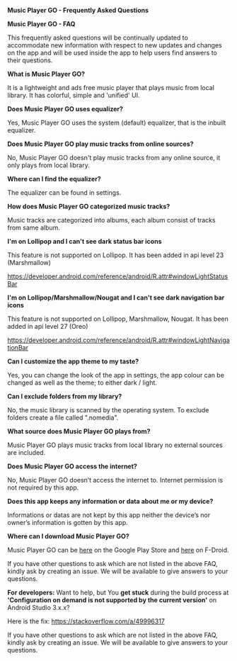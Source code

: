 **Music Player GO - Frequently Asked Questions**

**Music Player GO - FAQ**


This frequently asked questions will be continually updated to accommodate new information with respect to new updates and changes on the app and will be used inside the app to help users find answers to their questions.


**What is Music Player GO?**

It is a lightweight and ads free music player that plays music from local library. It has colorful, simple and 'unified' UI.


**Does Music Player GO uses equalizer?**

Yes, Music Player GO uses the system (default) equalizer, that is the inbuilt equalizer.


**Does Music Player GO play music tracks from online sources?**

No, Music Player GO doesn't play music tracks from any online source, it only plays from local library.


**Where can I find the equalizer?**

The equalizer can be found in settings.


**How does Music Player GO categorized music tracks?**

Music tracks are categorized into albums, each album consist of tracks from same album.

**I'm on Lollipop and I can't see dark status bar icons**

This feature is not supported on Lollipop. It has been added in api level 23 (Marshmallow)

https://developer.android.com/reference/android/R.attr#windowLightStatusBar

**I'm on Lollipop/Marshmallow/Nougat and I can't see dark navigation bar icons**

This feature is not supported on Lollipop, Marshmallow, Nougat. It has been added in api level 27 (Oreo)

https://developer.android.com/reference/android/R.attr#windowLightNavigationBar


**Can I customize the app theme to my taste?**

Yes, you can change the look of the app in settings, the app colour can be changed as well as the theme; to either dark / light.


**Can I exclude folders from my library?**

No, the music library is scanned by the operating system. To exclude folders create a file called ".nomedia".


**What source does Music Player GO plays from?**

Music Player GO plays music tracks from local library no external sources are included.


**Does Music Player GO access the internet?**

No, Music Player GO doesn’t access the internet to. Internet permission is not required by this app.


**Does this app keeps any information or data about me or my device?**

Informations or datas are not kept by this app neither the device’s nor owner’s information is gotten by this app.


**Where can I download Music Player GO?**

Music Player GO can be [here](https://play.google.com/store/apps/details?id=com.iven.musicplayergo) on the Google Play Store and [here](https://f-droid.org/repository/browse/?fdid=com.iven.musicplayergo) on F-Droid. 

If you have other questions to ask which are not listed in the above FAQ, kindly ask by creating an issue. We will be available to give answers to your questions.


**For developers:**
Want to help, but You **get stuck** during the build process at **'Configuration on demand is not supported by the current version'** on Android Studio 3.x.x?

Here is the fix: https://stackoverflow.com/a/49996317


If you have other questions to ask which are not listed in the above FAQ, kindly ask by creating an issue. We will be available to give answers to your questions.
